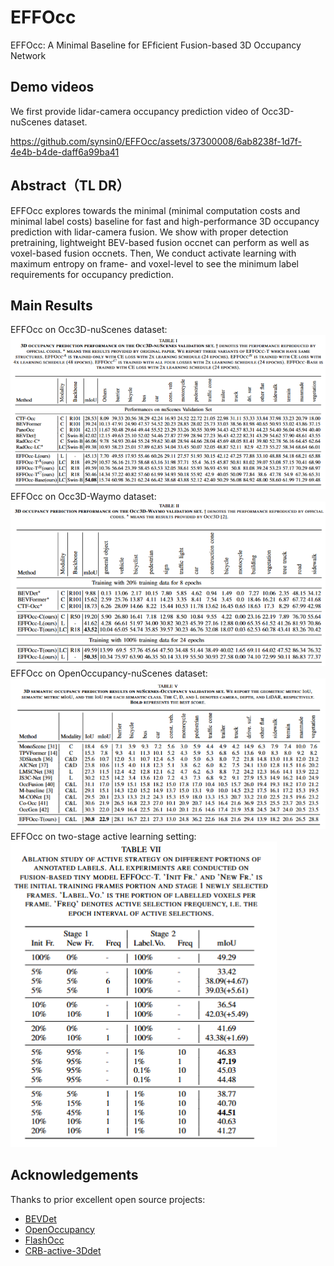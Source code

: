 # EFFOcc
EFFOcc: A Minimal Baseline for EFficient Fusion-based 3D Occupancy Network

## Demo videos
We first provide lidar-camera occupancy prediction video of Occ3D-nuScenes dataset. 

https://github.com/synsin0/EFFOcc/assets/37300008/6ab8238f-1d7f-4e4b-b4de-daff6a99ba41


## Abstract（TL DR）
EFFOcc explores towards the minimal (minimal computation costs and minimal label costs) baseline for fast and high-performance 3D occupancy prediction with lidar-camera fusion. We show with proper detection pretraining, lightweight BEV-based fusion occnet can perform as well as voxel-based fusion occnets. Then, We conduct activate learning with maximum entropy on frame- and voxel-level to see the minimum label requirements for occupancy prediction.

## Main Results
EFFOcc on Occ3D-nuScenes dataset:
![teaser](assets/effocc_occ3d_nuscenes.png)
EFFOcc on Occ3D-Waymo dataset:
![teaser](assets/effocc_occ3d_waymo.png)
EFFOcc on OpenOccupancy-nuScenes dataset:
![teaser](assets/effocc_openoccupancy.png)
EFFOcc on two-stage active learning setting:
![teaser](assets/effocc_activate_learning.png)



## Acknowledgements
Thanks to prior excellent open source projects:

- [BEVDet](https://github.com/HuangJunJie2017/BEVDet)
- [OpenOccupancy](https://github.com/JeffWang987/OpenOccupancy.git)
- [FlashOcc](https://github.com/Yzichen/FlashOCC)
- [CRB-active-3Ddet](https://github.com/Luoyadan/CRB-active-3Ddet)

